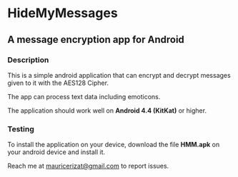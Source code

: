 # HideMyMessages
## A message encryption app for Android

### Description
This is a simple android application that can encrypt and decrypt messages given to it with the AES128 Cipher.

The app can process text data including emoticons.

The application should work well on **Android 4.4 (KitKat)** or higher.

### Testing
To install the application on your device, download the file **HMM.apk** on your android device and install it.

Reach me at mauricerizat@gmail.com to report issues.

